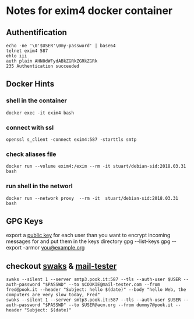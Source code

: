 # Notes for exim4 docker container
## Authentification
	echo -ne '\0'$USER'\0my-password' | base64
	telnet exim4 587
	ehlo iii
	auth plain AHN0dWFydABkZGRkZGRkZGRk
	235 Authentication succeeded

## Docker Hints
### shell in the container
	docker exec -it exim4 bash

### connect with ssl
	openssl s_client -connect exim4:587 -starttls smtp

### check aliases file
	docker run --volume exim4:/exim --rm -it stuart/debian-sid:2018.03.31 bash

### run shell in the networl
	docker run --network proxy  --rm -it  stuart/debian-sid:2018.03.31 bash

## GPG Keys
export a [public key](http://irtfweb.ifa.hawaii.edu/~lockhart/gpg/) for each user than you want to encrypt incoming messages for
and put them in the keys directory
	gpg --list-keys
	gpg --export -armor you@example.org

## checkout [swaks](https://linux.die.net/man/1/swaks) & [mail-tester](https://www.mail-tester.com/)
	swaks --silent 1 --server smtp3.pook.it:587 --tls --auth-user $USER --auth-password "$PASSWD" --to $COOKIE@mail-tester.com --from fred@pook.it --header "Subject: hello $(date)" --body "hello Web, the computers are very slow today, Fred"
	swaks --silent 1 --server smtp3.pook.it:587 --tls --auth-user $USER --auth-password "$PASSWD" --to $USER@acm.org --from dummy7@pook.it --header "Subject: $(date)"
